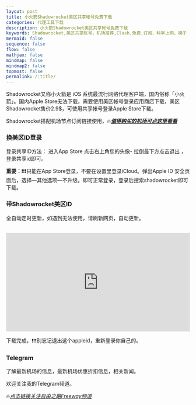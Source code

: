 ```yaml
---
layout: post
title: 小火箭Shadowrocket美区共享帐号免费下载
categories: 代理工具下载
description: 小火箭Shadowrocket美区共享帐号免费下载
keywords: Shadowrocket,美区共享账号，机场推荐,Clash,免费,订阅，科学上网，梯子
mermaid: false
sequence: false
flow: false
mathjax: false
mindmap: false
mindmap2: false
topmost: false
permalink: /:title/
---
```

Shadowrocket又称小火箭是 iOS 系统最流行网络代理客户端，国内俗称「小火箭」。国内Apple Store无法下载，需要使用美区帐号登录应用商店下载，美区Shadowrocket售价2.9$，可使用共享帐号登录Apple Store下载。

Shadowrocket搭配机场节点订阅链接使用，🔥[***值得购买的机场可点这里看看***](https://www.openwayz.com/jichang/)

### 换美区ID登录

登录共享ID方法： 进入App Store 点击右上角您的头像- 拉倒最下方点击退出 ，登录共享id即可。

**重要：**❗❗❗只能在App Store登录，不要在设置里登录iCloud。弹出Apple ID 安全页面后，选择—其他选项—不升级。即可正常登录，登录后搜索shadowrocket即可下载。

### 带Shadowrocket美区ID

全自动定时更新，如遇到无法使用，请刷新网页，自动更新。

<div><br/><iframe src="https://u.fast6.xyz/share/group/appleid?access_token=5b838d74ce3b7fc2605768362a9d4e05" width="100%" height="270px" frameborder="0" allowfullscreen="allowfullscreen"></iframe></div>

下载完成，❗❗❗别忘记退出这个appleid，重新登录你自己的。       


### Telegram
了解最新机场的信息，最新机场优惠折扣信息，相关新闻。

欢迎关注我的Telegram频道。

🔥[*点击链接关注自由之路Freeway频道*](https://t.me/openwayz)